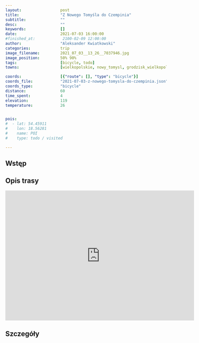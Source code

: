 ```yaml
---
layout:                 post
title:                  "Z Nowego Tomyśla do Czempinia"
subtitle:               ""
desc:                   ""
keywords:               []
date:                   2021-07-03 16:00:00
#finished_at:            2100-02-09 12:00:00
author:                 "Aleksander Kwiatkowski"
categories:             trip
image_filename:         2021_07_03__13_26__7037946.jpg
image_position:         50% 90%
tags:                   [bicycle, todo]
towns:                  [wielkopolskie, nowy_tomysl, grodzisk_wielkopolski, granowo, steszew, czempin]

coords:                 [{"route": [], "type": "bicycle"}]
coords_file:            "2021-07-03-z-nowego-tomysla-do-czempinia.json"
coords_type:            "bicycle"
distance:               60
time_spent:             4
elevation:              119
temperature:            26


pois:
#  - lat: 54.45911
#    lon: 18.56281
#    name: POI
#    type: todo / visited

---
```



## Wstęp

## Opis trasy

<iframe height='405' width='590' frameborder='0' allowtransparency='true' scrolling='no' src='https://www.strava.com/activities/5567734593/embed/231e7985d967b841c292259684db79b4b6225567'></iframe>

## Szczegóły
